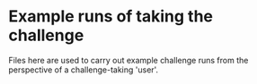 # Example runs of taking the challenge

Files here are used to carry out example challenge runs from the perspective of
a challenge-taking 'user'.
